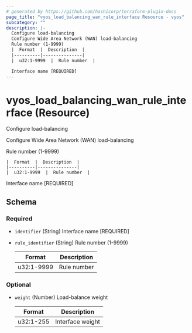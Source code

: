 ```yaml
---
# generated by https://github.com/hashicorp/terraform-plugin-docs
page_title: "vyos_load_balancing_wan_rule_interface Resource - vyos"
subcategory: ""
description: |-
  Configure load-balancing
  Configure Wide Area Network (WAN) load-balancing
  Rule number (1-9999)
  |  Format  |  Description  |
  |----------|---------------|
  |  u32:1-9999  |  Rule number  |

  Interface name [REQUIRED]
---
```


# vyos_load_balancing_wan_rule_interface (Resource)

Configure load-balancing

Configure Wide Area Network (WAN) load-balancing

Rule number (1-9999)

    |  Format  |  Description  |
    |----------|---------------|
    |  u32:1-9999  |  Rule number  |

Interface name [REQUIRED]



<!-- schema generated by tfplugindocs -->
## Schema

### Required

- `identifier` (String) Interface name [REQUIRED]
- `rule_identifier` (String) Rule number (1-9999)

    |  Format  |  Description  |
    |----------|---------------|
    |  u32:1-9999  |  Rule number  |

### Optional

- `weight` (Number) Load-balance weight

    |  Format  |  Description  |
    |----------|---------------|
    |  u32:1-255  |  Interface weight  |
